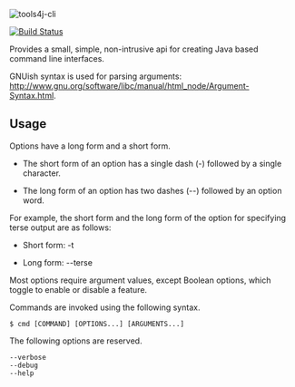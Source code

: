 ![tools4j-cli](https://raw.github.com/deephacks/tools4j-cli/master/tools4j-cli.png)

[![Build Status](https://travis-ci.org/deephacks/tools4j-cli.svg?branch=master)](https://travis-ci.org/deephacks/tools4j-cli)

Provides a small, simple, non-intrusive api for creating Java based command line interfaces.

GNUish syntax is used for parsing arguments: http://www.gnu.org/software/libc/manual/html_node/Argument-Syntax.html.

## Usage

Options have a long form and a short form.

* The short form of an option has a single dash (-) followed by a single character.

* The long form of an option has two dashes (--) followed by an option word.

For example, the short form and the long form of the option for specifying terse output are as follows:

* Short form: -t

* Long form: --terse

Most options require argument values, except Boolean options, which toggle to enable or disable a feature.

Commands are invoked using the following syntax.

    $ cmd [COMMAND] [OPTIONS...] [ARGUMENTS...]

The following options are reserved.

    --verbose
    --debug
    --help
